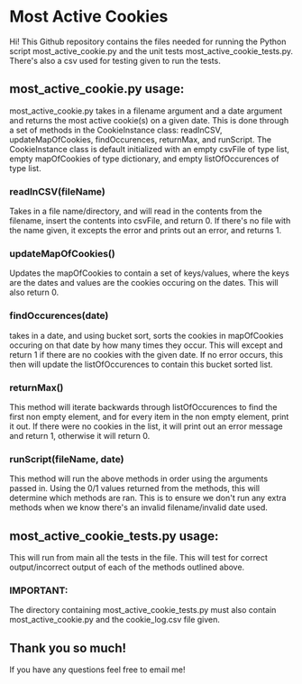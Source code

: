# Most Active Cookies

Hi! This Github repository contains the files needed for running the Python script most_active_cookie.py and the unit tests most_active_cookie_tests.py. There's also a csv used for testing given to run the tests.

## most_active_cookie.py usage:

most_active_cookie.py takes in a filename argument and a date argument and returns the most active cookie(s) on a given date.
This is done through a set of methods in the CookieInstance class: readInCSV, updateMapOfCookies, findOccurences, returnMax, and runScript.
The CookieInstance class is default initialized with an empty csvFile of type list, empty mapOfCookies of type dictionary, and empty listOfOccurences of type list.
### readInCSV(fileName) 
Takes in a file name/directory, and will read in the contents from the filename, insert the contents into csvFile, and return 0. If there's no file with the name given, it excepts the error and prints out an error, and returns 1.
### updateMapOfCookies() 
Updates the mapOfCookies to contain a set of keys/values, where the keys are the dates and values are the cookies occuring on the dates. This will also return 0.
### findOccurences(date) 
takes in a date, and using bucket sort, sorts the cookies in mapOfCookies occuring on that date by how many times they occur. This will except and return 1 if there are no cookies with the given date. If no error occurs, this then will update the listOfOccurences to contain this bucket sorted list. 
### returnMax()
This method will iterate backwards through listOfOccurences to find the first non empty element, and for every item in the non empty element, print it out. If there were no cookies in the list, it will print out an error message and return 1, otherwise it will return 0.
### runScript(fileName, date)
This method will run the above methods in order using the arguments passed in. Using the 0/1 values returned from the methods, this will determine which methods are ran. This is to ensure we don't run any extra methods when we know there's an invalid filename/invalid date used.


## most_active_cookie_tests.py usage:

This will run from main all the tests in the file. This will test for correct output/incorrect output of each of the methods outlined above. 
### IMPORTANT: 
The directory containing most_active_cookie_tests.py must also contain most_active_cookie.py and the cookie_log.csv file given.

## Thank you so much!
If you have any questions feel free to email me!
